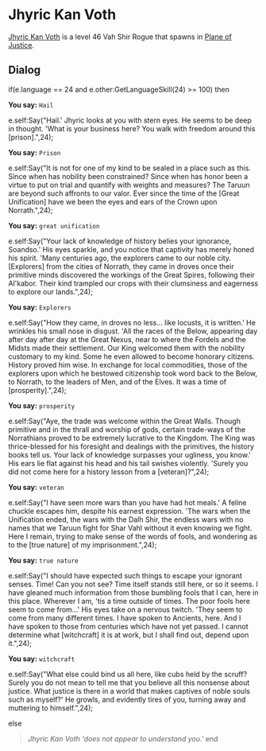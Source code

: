 # Jhyric Kan Voth



[Jhyric Kan Voth](/npc/201377) is a level 46 Vah Shir Rogue that spawns in [Plane of Justice](/zone/201).








## Dialog

if(e.language == 24 and e.other:GetLanguageSkill(24) >= 100) then


**You say:** `Hail`




e.self:Say("Hail.'  Jhyric looks at you with stern eyes.  He seems to be deep in thought.  'What is your business here?  You walk with freedom around this [prison].",24);


**You say:** `Prison`




e.self:Say("It is not for one of my kind to be sealed in a place such as this.  Since when has nobility been constrained?  Since when has honor been a virtue to put on trial and quantify with weights and measures?  The Taruun are beyond such affronts to our valor.  Ever since the time of the [Great Unification] have we been the eyes and ears of the Crown upon Norrath.",24);


**You say:** `great unification`




e.self:Say("Your lack of knowledge of history belies your ignorance, Soandso.'  His eyes sparkle, and you notice that captivity has merely honed his spirit.  'Many centuries ago, the explorers came to our noble city.  [Explorers] from the cities of Norrath, they came in droves once their primitive minds discovered the workings of the Great Spires, following their Al'kabor.  Their kind trampled our crops with their clumsiness and eagerness to explore our lands.",24);


**You say:** `Explorers`




e.self:Say("How they came, in droves no less...  like locusts, it is written.'  He wrinkles his small nose in disgust.  'All the races of the Below, appearing day after day after day at the Great Nexus, near to where the Fordels and the Midsts made their settlement.  Our King welcomed them with the nobility customary to my kind.  Some he even allowed to become honorary citizens.  History proved him wise.  In exchange for local commodities, those of the explorers upon which he bestowed citizenship took word back to the Below, to Norrath, to the leaders of Men, and of the Elves.  It was a time of [prosperity].",24);


**You say:** `prosperity`




e.self:Say("Aye, the trade was welcome within the Great Walls.  Though primitive and in the thrall and worship of gods, certain trade-ways of the Norrathians proved to be extremely lucrative to the Kingdom.  The King was thrice-blessed for his foresight and dealings with the primitives, the history books tell us.  Your lack of knowledge surpasses your ugliness, you know.'  His ears lie flat against his head and his tail swishes violently.  'Surely you did not come here for a history lesson from a [veteran]?",24);


**You say:** `veteran`




e.self:Say("I have seen more wars than you have had hot meals.'  A feline chuckle escapes him, despite his earnest expression.  'The wars when the Unification ended, the wars with the Dalh Shir, the endless wars with no names that we Taruun fight for Shar Vahl without it even knowing we fight.  Here I remain, trying to make sense of the words of fools, and wondering as to the [true nature] of my imprisonment.",24);


**You say:** `true nature`




e.self:Say("I should have expected such things to escape your ignorant senses.  Time!  Can you not see?  Time itself stands still here, or so it seems.  I have gleaned much information from those bumbling fools that I can, here in this place.  Wherever I am, 'tis a time outside of times.  The poor fools here seem to come from...'  His eyes take on a nervous twitch.  'They seem to come from many different times.  I have spoken to Ancients, here.  And I have spoken to those from centuries which have not yet passed.  I cannot determine what [witchcraft] it is at work, but I shall find out, depend upon it.",24);


**You say:** `witchcraft`




e.self:Say("What else could bind us all here, like cubs held by the scruff?  Surely you do not mean to tell me that you believe all this nonsense about justice.  What justice is there in a world that makes captives of noble souls such as myself?'  He growls, and evidently tires of you, turning away and muttering to himself.",24);


else


>*Jhyric Kan Voth 'does not appear to understand you.'*
end

